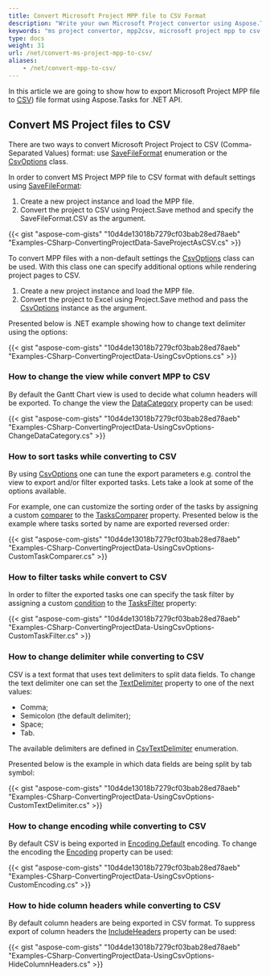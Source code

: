 ```yaml
---
title: Convert Microsoft Project MPP file to CSV Format
description: "Write your own Microsoft Project convertor using Aspose.Tasks for .NET and convert MPP files to CSV file."
keywords: "ms project convertor, mpp2csv, microsoft project mpp to csv converter, microsoft project mpp to csv convertor, export ms project mpp to csv"
type: docs
weight: 31
url: /net/convert-ms-project-mpp-to-csv/
aliases: 
    - /net/convert-mpp-to-csv/
---
```


In this article we are going to show how to export Microsoft Project MPP file to [CSV](https://docs.fileformat.com/spreadsheet/csv/)) file format using Aspose.Tasks for .NET API.

## **Convert MS Project files to CSV**

There are two ways to convert Microsoft Project Project to CSV (Comma-Separated Values) format: use [SaveFileFormat](https://apireference.aspose.com/tasks/net/aspose.tasks.saving/savefileformat) enumeration or the [CsvOptions](https://apireference.aspose.com/tasks/net/aspose.tasks.saving/csvoptions) class.

In order to convert MS Project MPP file to CSV format with default settings using [SaveFileFormat](https://apireference.aspose.com/tasks/net/aspose.tasks.saving/savefileformat):

1. Create a new project instance and load the MPP file.
2. Convert the project to CSV using Project.Save method and specify the SaveFileFormat.CSV as the argument.

{{< gist "aspose-com-gists" "10d4de13018b7279cf03bab28ed78aeb" "Examples-CSharp-ConvertingProjectData-SaveProjectAsCSV.cs" >}}

To convert MPP files with a non-default settings the [CsvOptions](https://apireference.aspose.com/tasks/net/aspose.tasks.saving/csvoptions) class can be used. With this class one can specify additional options while rendering project pages to CSV.

1. Create a new project instance and load the MPP file.
2. Convert the project to Excel using Project.Save method and pass the [CsvOptions](https://apireference.aspose.com/tasks/net/aspose.tasks.saving/csvoptions) instance as the argument.

Presented below is .NET example showing how to change text delimiter using the options:

{{< gist "aspose-com-gists" "10d4de13018b7279cf03bab28ed78aeb" "Examples-CSharp-ConvertingProjectData-UsingCsvOptions.cs" >}}

### **How to change the view while convert MPP to CSV**

By default the Gantt Chart view is used to decide what column headers will be exported. To change the view the [DataCategory](https://apireference.aspose.com/tasks/net/aspose.tasks.saving/csvoptions/properties/datacategory) property can be used:

{{< gist "aspose-com-gists" "10d4de13018b7279cf03bab28ed78aeb" "Examples-CSharp-ConvertingProjectData-UsingCsvOptions-ChangeDataCategory.cs" >}}

### **How to sort tasks while converting to CSV**

By using [CsvOptions](https://apireference.aspose.com/tasks/net/aspose.tasks.saving/csvoptions) one can tune the export parameters e.g. control the view to export and/or filter exported tasks. Lets take a look at some of the options available.

For example, one can customize the sorting order of the tasks by assigning a custom [comparer](https://docs.microsoft.com/en-us/dotnet/api/system.collections.generic.comparer-1?view=net-5.0) to the [TasksComparer](https://apireference.aspose.com/tasks/net/aspose.tasks.saving/saveoptions/properties/taskscomparer) property. Presented below is the example where tasks sorted by name are exported reversed order:

{{< gist "aspose-com-gists" "10d4de13018b7279cf03bab28ed78aeb" "Examples-CSharp-ConvertingProjectData-UsingCsvOptions-CustomTaskComparer.cs" >}}

### **How to filter tasks while convert to CSV**

In order to filter the exported tasks one can specify the task filter by assigning a custom [condition](https://apireference.aspose.com/tasks/net/aspose.tasks.util.icondition/1) to 
the [TasksFilter](https://apireference.aspose.com/tasks/net/aspose.tasks.saving/saveoptions/properties/tasksfilter) property:

{{< gist "aspose-com-gists" "10d4de13018b7279cf03bab28ed78aeb" "Examples-CSharp-ConvertingProjectData-UsingCsvOptions-CustomTaskFilter.cs" >}}

### **How to change delimiter while converting to CSV**

CSV is a text format that uses text delimiters to split data fields. To change the text delimiter one can set the [TextDelimiter](https://apireference.aspose.com/tasks/net/aspose.tasks.saving/csvoptions/properties/textdelimiter) property to one of the next values:

- Comma;
- Semicolon (the default delimiter);
- Space;
- Tab.

The available delimiters are defined in [CsvTextDelimiter](https://apireference.aspose.com/tasks/net/aspose.tasks.saving/csvtextdelimiter) enumeration.

Presented below is the example in which data fields are being split by tab symbol:

{{< gist "aspose-com-gists" "10d4de13018b7279cf03bab28ed78aeb" "Examples-CSharp-ConvertingProjectData-UsingCsvOptions-CustomTextDelimiter.cs" >}}

### **How to change encoding while converting to CSV**

By default CSV is being exported in [Encoding.Default](https://docs.microsoft.com/en-us/dotnet/api/system.text.encoding.default) encoding. To change the encoding the [Encoding](https://apireference.aspose.com/tasks/net/aspose.tasks.saving/csvoptions/properties/encoding) property can be used:

{{< gist "aspose-com-gists" "10d4de13018b7279cf03bab28ed78aeb" "Examples-CSharp-ConvertingProjectData-UsingCsvOptions-CustomEncoding.cs" >}}

### **How to hide column headers while converting to CSV**

By default column headers are being exported in CSV format. To suppress export of column headers the [IncludeHeaders](https://apireference.aspose.com/tasks/net/aspose.tasks.saving/csvoptions/properties/includeheaders) property can be used:

{{< gist "aspose-com-gists" "10d4de13018b7279cf03bab28ed78aeb" "Examples-CSharp-ConvertingProjectData-UsingCsvOptions-HideColumnHeaders.cs" >}}
